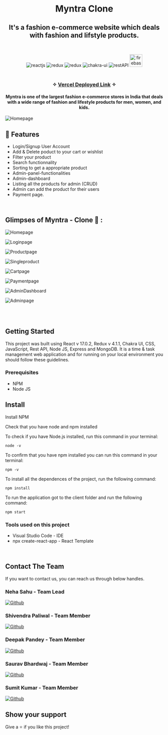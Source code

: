 

<h1 align="center">Myntra Clone</h1> 

<h2 align="center">It's a fashion e-commerce website which deals with fashion and lifstyle products.</h2>

<br />
<p align="center">
    <img src="https://img.shields.io/badge/React_(17.0.2)-20232A?style=for-the-badge&logo=react&logoColor=61DAFB" alt="reactjs" />
    <img src="https://img.shields.io/badge/Redux_(4.1.1)-593D88?style=for-the-badge&logo=redux&logoColor=white" alt="redux" />
    <img src="https://img.shields.io/badge/React_Router-CA4245?style=for-the-badge&logo=react-router&logoColor=white" alt="redux" />
    <img src="https://img.shields.io/badge/Chakra%20UI-3bc7bd?style=for-the-badge&logo=chakraui&logoColor=white" alt="chakra-ui"/>
    <img src="https://img.shields.io/badge/npm-CB3837?style=for-the-badge&logo=npm&logoColor=white" alt="restAPI"/>
    <img src="https://www.vectorlogo.zone/logos/firebase/firebase-icon.svg" alt="firebase" width="40" height="40"/>
</p>


<h3 align="center"> 
    <br />&#10023;
    <a href="https://frontend-phi-five-95.vercel.app/">Vercel Deployed Link</a>   &#10023; 
  </h3>
  
<h4 align='center' > Myntra is one of the largest fashion e-commerce stores in India that deals with a wide range of fashion and lifestyle products for men, women, and kids. </h4>
  



<!--    - Homepage
   - Features
   - Navigation bar
   - Project Management
   - Calendar - Event & Schedule
   - Upgrade
   - Checkout
   - Login / Signup -->
   
  
  ![Homepage](https://github.com/1995Neha18/glossy-paper-5488/assets/113035635/94a52ac3-3a0c-4abb-90e0-478b713c801c)

## 🚀 Features
- Login/Signup User Account
- Add & Delete poduct to your cart or wishlist
- Filter your product
- Search functionnality
- Sorting to get a appropriate product
- Admin-panel-functionalities
- Admin-dashboard
- Listing all the products for admin (CRUD)
- Admin can add the product for their users
- Payment page.

<br />

## Glimpses of Myntra - Clone 🙈 :


![Homepage](https://github.com/1995Neha18/glossy-paper-5488/assets/113035635/e8db313c-a478-460b-ba29-cfd0fd1ffbab)

![Loginpage](https://github.com/1995Neha18/glossy-paper-5488/assets/113035635/f8ac6c35-2a25-4968-8150-62545b10409a)

![Productpage](https://github.com/1995Neha18/glossy-paper-5488/assets/113035635/09cacd1f-e08d-4ffd-9bfb-2ffff0ae2df9)
 
![Singleproduct](https://github.com/1995Neha18/glossy-paper-5488/assets/113035635/0a1e6a47-5dfc-4af5-aafd-9fa5ff981656)

![Cartpage](https://github.com/1995Neha18/glossy-paper-5488/assets/113035635/94400461-c18f-4de6-af0a-2a07205dd3ef)

![Paymentpage](https://github.com/1995Neha18/glossy-paper-5488/assets/113035635/f3e4ece3-abf6-4922-a316-f043e126be8f)

![AdminDashboard](https://github.com/1995Neha18/glossy-paper-5488/assets/113035635/91b38fb8-d74c-4dcb-8060-61ca4bea72dc)

![Adminpage](https://github.com/1995Neha18/glossy-paper-5488/assets/113035635/7dea6a8a-b879-49f5-aff2-f004790edc94)





<br />


<br/>

## Getting Started

This project was built using React v 17.0.2, Redux v 4.1.1, Chakra UI, CSS, JavaScript, Rest API, Node JS, Express and MongoDB. It is a time & task management web application and for running on your local environment you should follow these guidelines.


### Prerequisites

- NPM 
- Node JS

## Install

Install NPM

Check that you have node and npm installed

To check if you have Node.js installed, run this command in your terminal:


```
node -v
```

To confirm that you have npm installed you can run this command in your terminal:


```
npm -v
```


To install all the dependences of the project, run the following command:


```
npm install
```


To run the application got to the client folder and run the following command:

```
npm start
```

### Tools used on this project

- Visual Studio Code - IDE
- npx create-react-app - React Template 

<br/>



## Contact The Team

If you want to contact us, you can reach us through below handles.

<h3>Neha Sahu - Team Lead</h3>

[![Github](https://img.shields.io/badge/GitHub-100000?style=for-the-badge&logo=github&logoColor=white)](https://github.com/1995Neha18)

<h3>Shivendra Paliwal - Team Member</h3>

[![Github](https://img.shields.io/badge/GitHub-100000?style=for-the-badge&logo=github&logoColor=white)](https://github.com/Shivaay044)

<h3>Deepak Pandey - Team Member</h3>

[![Github](https://img.shields.io/badge/GitHub-100000?style=for-the-badge&logo=github&logoColor=white)](https://github.com/deepak01112002)

<h3>Saurav Bhardwaj - Team Member</h3>

[![Github](https://img.shields.io/badge/GitHub-100000?style=for-the-badge&logo=github&logoColor=white)](https://github.com/SauravBhardwaj1)

<h3>Sumit Kumar - Team Member</h3>

[![Github](https://img.shields.io/badge/GitHub-100000?style=for-the-badge&logo=github&logoColor=white)](https://github.com/sumitkprasad123)




## Show your support

Give a ⭐️ if you like this project!
